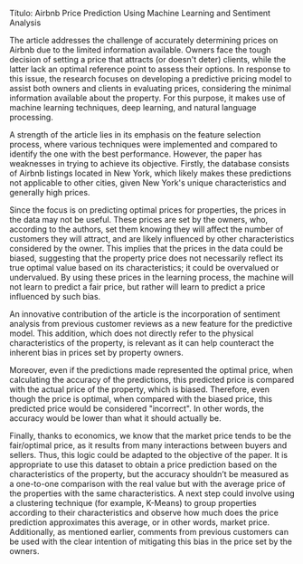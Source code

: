 Título: Airbnb Price Prediction Using Machine Learning and Sentiment Analysis

The article addresses the challenge of accurately determining prices on Airbnb due to the limited information available. Owners face the tough decision of setting a price that attracts (or doesn't deter) clients, while the latter lack an optimal reference point to assess their options. In response to this issue, the research focuses on developing a predictive pricing model to assist both owners and clients in evaluating prices, considering the minimal information available about the property. For this purpose, it makes use of machine learning techniques, deep learning, and natural language processing.

A strength of the article lies in its emphasis on the feature selection process, where various techniques were implemented and compared to identify the one with the best performance. However, the paper has weaknesses in trying to achieve its objective. Firstly, the database consists of Airbnb listings located in New York, which likely makes these predictions not applicable to other cities, given New York's unique characteristics and generally high prices.

Since the focus is on predicting optimal prices for properties, the prices in the data may not be useful. These prices are set by the owners, who, according to the authors, set them knowing they will affect the number of customers they will attract, and are likely influenced by other characteristics considered by the owner. This implies that the prices in the data could be biased, suggesting that the property price does not necessarily reflect its true optimal value based on its characteristics; it could be overvalued or undervalued. By using these prices in the learning process, the machine will not learn to predict a fair price, but rather will learn to predict a price influenced by such bias.

An innovative contribution of the article is the incorporation of sentiment analysis from previous customer reviews as a new feature for the predictive model.  This addition, which does not directly refer to the physical characteristics of the property, is relevant as it can help counteract the inherent bias in prices set by property owners. 

Moreover, even if the predictions made represented the optimal price, when calculating the accuracy of the predictions, this predicted price is compared with the actual price of the property, which is biased. Therefore, even though the price is optimal, when compared with the biased price, this predicted price would be considered "incorrect". In other words, the accuracy would be lower than what it should actually be.

Finally, thanks to economics, we know that the market price tends to be the fair/optimal price, as it results from many interactions between buyers and sellers. Thus, this logic could be adapted to the objective of the paper. It is appropriate to use this dataset to obtain a price prediction based on the characteristics of the property, but the accuracy shouldn’t be measured as a one-to-one comparison with the real value but with the average price of the properties with the same characteristics. A next step could involve using a clustering technique (for example, K-Means) to group properties according to their characteristics and observe how much does the price prediction approximates this average, or in other words, market price. Additionally, as mentioned earlier, comments from previous customers can be used with the clear intention of mitigating this bias in the price set by the owners.

